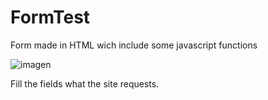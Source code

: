 # FormTest
Form made in HTML wich include some javascript functions


![imagen](https://cdn.discordapp.com/attachments/842125134218395703/843266038430302208/unknown.png)

Fill the fields what the site requests.

